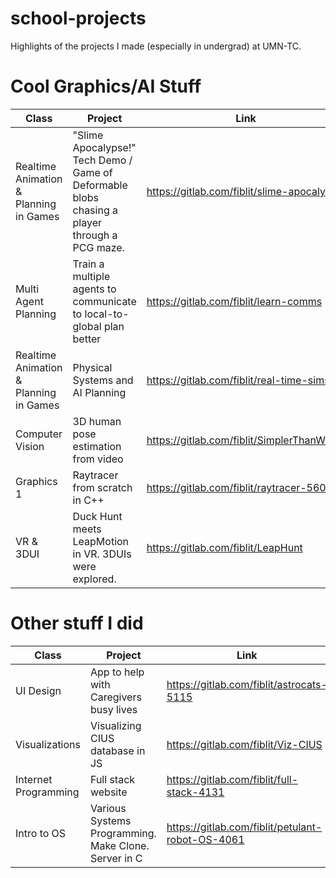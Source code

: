 # school-projects
Highlights of the projects I made (especially in undergrad) at UMN-TC.

# Cool Graphics/AI Stuff

| Class | Project | Link |
| ----- | ------- | ---- |
| Realtime Animation & Planning in Games | "Slime Apocalypse!" Tech Demo / Game of Deformable blobs chasing a player through a PCG maze. | https://gitlab.com/fiblit/slime-apocalypse
| Multi Agent Planning | Train a multiple agents to communicate to local-to-global plan better | https://gitlab.com/fiblit/learn-comms
| Realtime Animation & Planning in Games | Physical Systems and AI Planning | https://gitlab.com/fiblit/real-time-sims |
| Computer Vision | 3D human pose estimation from video | https://gitlab.com/fiblit/SimplerThanWaldo |
| Graphics 1 | Raytracer from scratch in C++ | https://gitlab.com/fiblit/raytracer-5607 |
| VR & 3DUI | Duck Hunt meets LeapMotion in VR. 3DUIs were explored. | https://gitlab.com/fiblit/LeapHunt |

# Other stuff I did

| Class | Project | Link |
| ----- | ------- | ---- |
| UI Design | App to help with Caregivers busy lives | https://gitlab.com/fiblit/astrocats-5115 |
| Visualizations | Visualizing CIUS database in JS | https://gitlab.com/fiblit/Viz-CIUS |
| Internet Programming | Full stack website | https://gitlab.com/fiblit/full-stack-4131 |
| Intro to OS | Various Systems Programming. Make Clone. Server in C | https://gitlab.com/fiblit/petulant-robot-OS-4061 |
 
